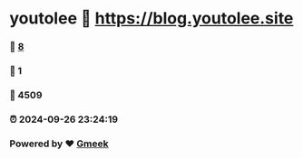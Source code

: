 # youtolee :link: https://blog.youtolee.site 
### :page_facing_up: [8](https://blog.youtolee.site/tag.html) 
### :speech_balloon: 1 
### :hibiscus: 4509 
### :alarm_clock: 2024-09-26 23:24:19 
### Powered by :heart: [Gmeek](https://github.com/Meekdai/Gmeek)

